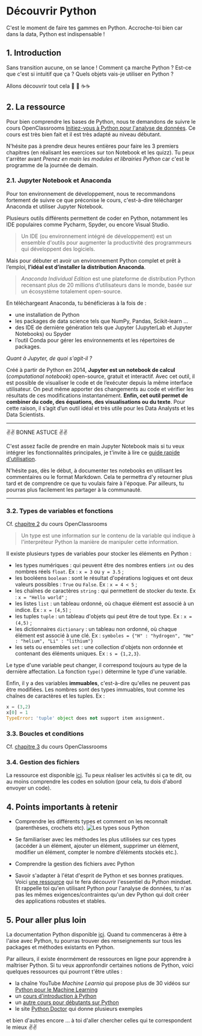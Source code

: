 # Découvrir Python

C'est le moment de faire tes gammes en Python. Accroche-toi bien car dans la data, Python est indispensable !

## 1. Introduction
Sans transition aucune, on se lance ! Comment ça marche Python ? Est-ce que c'est si intuitif que ça ? Quels objets vais-je utiliser en Python ? 

Allons découvrir tout cela 🐣 🐣 ☕️☕️  

## 2. La ressource
Pour bien comprendre les bases de Python, nous te demandons de suivre le cours OpenClassrooms [Initiez-vous à Python pour l'analyse de données](https://openclassrooms.com/fr/courses/6204541-initiez-vous-a-python-pour-lanalyse-de-donnees).
Ce cours est très bien fait et il est très adapté au niveau débutant.

N'hésite pas à prendre deux heures entières pour faire les 3 premiers chapitres (en réalisant les exercices sur ton Notebook et les quizz). Tu peux t'arrêter avant *Prenez en main les modules et librairies Python* car c'est le programme de la journée de demain.

### 2.1. Jupyter Notebook et Anaconda
Pour ton environnement de développement, nous te recommandons fortement de suivre ce que préconise le cours, c'est-à-dire télécharger Anaconda et utiliser Jupyter Notebook.

Plusieurs outils différents permettent de coder en Python, notamment les IDE populaires comme Pycharm, Spyder, ou encore Visual Studio.
>Un IDE (ou environnement intégré de développement) est un ensemble d'outils pour augmenter la productivité des programmeurs qui développent des logiciels.

Mais pour débuter et avoir un environnement Python complet et prêt à l’emploi, **l’idéal est d’installer la distribution Anaconda**. 

>*Anaconda Individual Edition* est une plateforme de distribution Python recensant plus de 20 millions d’utilisateurs dans le monde, basée sur un écosystème totalement open-source.

En téléchargeant Anaconda, tu bénéficieras à la fois de : 
- une installation de Python
- les packages de data science tels que NumPy, Pandas, Scikit-learn …
- des IDE de dernière génération tels que Jupyter (JupyterLab et Jupyter Notebooks) ou Spyder
- l’outil Conda pour gérer les environnements et les répertoires de packages.

*Quant à Jupyter, de quoi s'agit-il ?*

Créé à partir de Python en 2014, **Jupyter est un notebook de calcul** (*computational notebook*) open-source, gratuit et interactif. 
Avec cet outil, il est possible de visualiser le code et de l’exécuter depuis la même interface utilisateur. On peut même apporter des changements au code et vérifier les résultats de ces modifications instantanément. 
**Enfin, cet outil permet de combiner  du code, des équations, des visualisations ou du texte**. Pour cette raison, il s’agit d’un outil idéal et très utile pour les Data Analysts et les Data Scientists.

___

✌️✌️ BONNE ASTUCE ✌️✌️

C'est assez facile de prendre en main Jupyter Notebook mais si tu veux intégrer les fonctionnalités principales, je t'invite à lire ce [guide rapide d'utilisation](https://pyspc.readthedocs.io/fr/latest/03-guide/).

N'hésite pas, dès le début, à documenter tes notebooks en utilisant les commentaires ou le format Markdown. Cela te permettra d'y retourner plus tard et de comprendre ce que tu voulais faire à l'époque. Par ailleurs, tu pourras plus facilement les partager à la communauté.

___


### 3.2. Types de variables et fonctions
Cf. [chapitre 2](https://openclassrooms.com/fr/courses/6204541-initiez-vous-a-python-pour-lanalyse-de-donnees/6212661-declarez-une-variable) du cours OpenClassrooms

>Un type est une information sur le contenu de la variable qui indique à l'interpréteur Python la manière de manipuler cette information. 

Il existe plusieurs types de variables pour stocker les éléments en Python : 
- les types numériques : qui peuvent être des nombres entiers `int` ou des nombres réels `float`. Ex : `x = 3` ou `y = 3.5` ;
- les booléens `boolean` : sont le résultat d'opérations logiques et ont deux valeurs possibles : `True` ou `False`. Ex : `x = 4 < 5` ;
- les chaînes de caractères `string` : qui permettent de stocker du texte. Ex : `x = "Hello world"` ;
- les listes `list` : un tableau ordonné, où chaque élément est associé à un indice. Ex : `x = [4,5]` ;
- les tuples `tuple` : un tableau d'objets qui peut être de tout type. Ex : `x = (4,5)` ;
- les dictionnaires `dictionary` : un tableau non ordonné, où chaque élément est associé à une clé. Ex : `symboles = {"H" : "hydrogen", "He" : "helium", "Li" : "lithium"}`
- les sets ou ensembles `set` : une collection d'objets non ordonnée et contenant des éléments uniques. Ex : `s = {1,2,3}`.

Le type d'une variable peut changer, il correspond toujours au type de la dernière affectation.
La fonction `type()` détermine le type d'une variable.

Enfin, il y a des variables **immuables**, c'est-à-dire qu'elles ne peuvent pas être modifiées. Les nombres sont des types immuables, tout comme les chaînes de caractères et les tuples.
Ex : 
  ```python
  x = (3,2)
  x[0] = 1
  TypeError: 'tuple' object does not support item assignment.
  ```


### 3.3. Boucles et conditions
Cf. [chapitre 3](https://openclassrooms.com/fr/courses/6204541-initiez-vous-a-python-pour-lanalyse-de-donnees/6248156-controlez-votre-code-grace-aux-structures-conditionnelles) du cours OpenClassrooms

### 3.4. Gestion des fichiers
La ressource est disponible [ici](https://python.antoinepernot.fr/cours.php?course=chap5). Tu peux réaliser les activités si ça te dit, ou au moins comprendre les codes en solution (pour cela, tu dois d'abord envoyer un code).


## 4. Points importants à retenir
- Comprendre les différents types et comment on les reconnaît (parenthèses, crochets etc).
![Les types sous Python](https://i.imgur.com/ne7Wx2O.png)

- Se familiariser avec les méthodes les plus utilisées sur ces types (accéder à un élément, ajouter un élément, supprimer un élément, modifier un élément, compter le nombre d’éléments stockés etc.).

- Comprendre la gestion des fichiers avec Python

- Savoir s'adapter à l'état d'esprit de Python et ses bonnes pratiques. Voici [une ressource](https://python.sdv.univ-paris-diderot.fr/15_bonnes_pratiques/) qui te fera découvrir l'essentiel du Python mindset. Et rappelle toi qu'en utilisant Python pour l'analyse de données, tu n'as pas les mêmes exigences/contraintes qu'un dev Python qui doit créer des applications robustes et stables.

## 5. Pour aller plus loin
La documentation Python disponible [ici](https://docs.python.org/3/). Quand tu commenceras à être à l'aise avec Python, tu pourras trouver des renseignements sur tous les packages et méthodes existants en Python.

Par ailleurs, il existe énormément de ressources en ligne pour apprendre à maîtriser Python. Si tu veux appronfondir certaines notions de Python, voici quelques ressources qui pourront t'être utiles : 
- la chaîne YouTube *Machine Learnia* qui propose plus de 30 vidéos sur [Python pour le Machine Learning](https://www.youtube.com/watch?v=82KLS2C_gNQ&list=PLO_fdPEVlfKqMDNmCFzQISI2H_nJcEDJq)
- un [cours d'introduction à Python](https://courspython.com/)
- un [autre cours pour débutants sur Python](https://python.antoinepernot.fr/index.php)
- le site [Python Doctor](https://python.doctor/) qui donne plusieurs exemples

et bien d'autres encore ... à toi d'aller chercher celles qui te correspondent le mieux ✌️✌️
